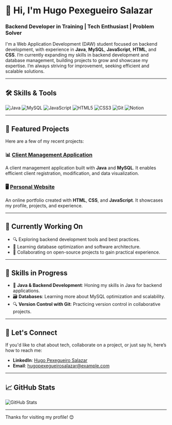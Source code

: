 # 👋 Hi, I'm Hugo Pexegueiro Salazar 

### Backend Developer in Training | Tech Enthusiast | Problem Solver

I'm a Web Application Development (DAW) student focused on backend development, with experience in **Java**, **MySQL**, **JavaScript**, **HTML**, and **CSS**. I’m currently expanding my skills in backend development and database management, building projects to grow and showcase my expertise. I’m always striving for improvement, seeking efficient and scalable solutions.

---

## 🛠️ Skills & Tools

![Java](https://img.shields.io/badge/Java-ED8B00?style=for-the-badge&logo=java&logoColor=white)
![MySQL](https://img.shields.io/badge/MySQL-005C84?style=for-the-badge&logo=mysql&logoColor=white)
![JavaScript](https://img.shields.io/badge/JavaScript-F7DF1E?style=for-the-badge&logo=javascript&logoColor=black)
![HTML5](https://img.shields.io/badge/HTML5-E34F26?style=for-the-badge&logo=html5&logoColor=white)
![CSS3](https://img.shields.io/badge/CSS3-1572B6?style=for-the-badge&logo=css3&logoColor=white)
![Git](https://img.shields.io/badge/Git-F05032?style=for-the-badge&logo=git&logoColor=white)
![Notion](https://img.shields.io/badge/Notion-000000?style=for-the-badge&logo=notion&logoColor=white)

---

## 🚀 Featured Projects

Here are a few of my recent projects:

### 📊 [Client Management Application](https://github.com/yourusername/client-management)
A client management application built with **Java** and **MySQL**. It enables efficient client registration, modification, and data visualization.

### 🖥️ [Personal Website](https://github.com/yourusername/personal-website)
An online portfolio created with **HTML**, **CSS**, and **JavaScript**. It showcases my profile, projects, and experience.

---

## 📅 Currently Working On

- 🔍 Exploring backend development tools and best practices.
- 📘 Learning database optimization and software architecture.
- 🤝 Collaborating on open-source projects to gain practical experience.

---

## 🌱 Skills in Progress

- 🔨 **Java & Backend Development**: Honing my skills in Java for backend applications.
- 🗃️ **Databases**: Learning more about MySQL optimization and scalability.
- 🔍 **Version Control with Git**: Practicing version control in collaborative projects.

---

## 💬 Let's Connect

If you'd like to chat about tech, collaborate on a project, or just say hi, here’s how to reach me:

- **LinkedIn**: [Hugo Pexegueiro Salazar](https://www.linkedin.com/in/yourusername)
- **Email**: [hugopexegueirosalazar@example.com](mailto:hugopexegueirosalazar@example.com)

---

## 📈 GitHub Stats

![GitHub Stats](https://github-readme-stats.vercel.app/api?username=yourusername&show_icons=true&theme=radical)

---

Thanks for visiting my profile! 😊


<!--
**HugoSalazarDev/HugoSalazarDev** is a ✨ _special_ ✨ repository because its `README.md` (this file) appears on your GitHub profile.

Here are some ideas to get you started:

- 🔭 I’m currently working on ...
- 🌱 I’m currently learning ...
- 👯 I’m looking to collaborate on ...
- 🤔 I’m looking for help with ...
- 💬 Ask me about ...
- 📫 How to reach me: ...
- 😄 Pronouns: ...
- ⚡ Fun fact: ...
-->
